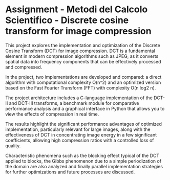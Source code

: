 # Assignment - Metodi del Calcolo Scientifico - Discrete cosine transform for image compression
This project explores the implementation and optimization of the Discrete Cosine Transform (DCT) for image compression. DCT is a fundamental element in modern compression algorithms such as JPEG, as it converts spatial data into frequency components that can be effectively processed and compressed.

In the project, two implementations are developed and compared: a direct algorithm with computational complexity O(n^2) and an optimized version based on the Fast Fourier Transform (FFT) with complexity O(n log2 n).

The project architecture includes a C-language implementation of the DCT-II and DCT-III transforms, a benchmark module for comparative performance analysis and a graphical interface in Python that allows you to view the effects of compression in real time.

The results highlight the significant performance advantages of optimized implementation, particularly relevant for large images, along with the effectiveness of DCT in concentrating image energy in a few significant coefficients, allowing high compression ratios with a controlled loss of quality.

Characteristic phenomena such as the blocking effect typical of the DCT applied to blocks, the Gibbs phenomenon due to a simple periodization of the domain are also analyzed and finally parallel implementation strategies for further optimizations and future processes are discussed.

